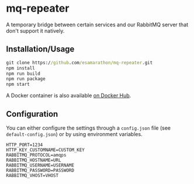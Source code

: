 # mq-repeater

A temporary bridge between certain services and our RabbitMQ server that don't support it natively.

## Installation/Usage

```cmd
git clone https://github.com/esamarathon/mq-repeater.git
npm install
npm run build
npm run package
npm start
```

A Docker container is also available [on Docker Hub](https://hub.docker.com/r/esamarathon/mq-repeater).

## Configuration

You can either configure the settings through a `config.json` file (see `default-config.json`) or by using environment variables.

```
HTTP_PORT=1234
HTTP_KEY_CUSTOMNAME=CUSTOM_KEY
RABBITMQ_PROTOCOL=amqps
RABBITMQ_HOSTNAME=URL
RABBITMQ_USERNAME=USERNAME
RABBITMQ_PASSWORD=PASSWORD
RABBITMQ_VHOST=VHOST
```
